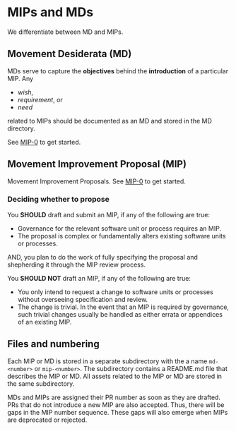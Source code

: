 
# MIPs and MDs

We differentiate between MD and MIPs.

## Movement Desiderata (MD) 

MDs serve to capture the **objectives** behind the **introduction** of a particular MIP.
Any  
- _wish_, 
- _requirement_, or 
- _need_ 

related to MIPs should be documented as an MD and stored in the MD directory. 

See [MIP-0](./MD/md-0) to get started.

## Movement Improvement Proposal (MIP)

Movement Improvement Proposals. See [MIP-0](./MIP/mip-0) to get started.


### Deciding whether to propose
You **SHOULD** draft and submit an MIP, if any of the following are true:
- Governance for the relevant software unit or process requires an MIP.
- The proposal is complex or fundamentally alters existing software units or processes.

AND, you plan to do the work of fully specifying the proposal and shepherding it through the MIP review process. 

You **SHOULD NOT** draft an MIP, if any of the following are true:
- You only intend to request a change to software units or processes without overseeing specification and review.
- The change is trivial. In the event that an MIP is required by governance, such trivial changes usually be handled as either errata or appendices of an existing MIP. 

## Files and numbering
Each MIP or MD is stored in a separate subdirectory with the a name `md-<number>` or `mip-<number>`. The subdirectory contains a README.md file that describes the MIP or MD. All assets related to the MIP or MD are stored in the same subdirectory.

MDs and MIPs are assigned their PR number as soon as they are drafted. PRs that do not introduce a new MIP are also accepted. Thus, there will be gaps in the MIP number sequence. These gaps will also emerge when MIPs are deprecated or rejected.

